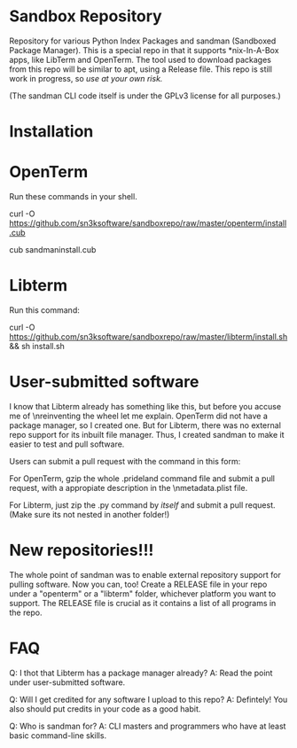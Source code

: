 # Sandbox Repository
Repository for various Python Index Packages and sandman (Sandboxed Package Manager).
This is a special repo in that it supports *nix-In-A-Box apps, like LibTerm and OpenTerm.
The tool used to download packages from this repo will be similar to apt, using a Release file.
This repo is still work in progress, so *use at your own risk.*

(The sandman CLI code itself is under the GPLv3 license for all purposes.)

# Installation

# OpenTerm
Run these commands in your shell.

curl -O https://github.com/sn3ksoftware/sandboxrepo/raw/master/openterm/install.cub

cub sandmaninstall.cub

# Libterm
Run this command:

curl -O https://github.com/sn3ksoftware/sandboxrepo/raw/master/libterm/install.sh && sh install.sh

# User-submitted software
I know that Libterm already has something like this, but before you accuse me of \nreinventing the wheel let me explain.
OpenTerm did not have a package manager, so I created one.
But for Libterm, there was no external repo support for its inbuilt file manager.
Thus, I created sandman to make it easier to test and pull software.

Users can submit a pull request with the command in this form:

For OpenTerm, gzip the whole .prideland command file and submit a pull request, with a appropiate description in the \nmetadata.plist file.

For Libterm, just zip the .py command by *itself* and submit a pull request.(Make sure its not nested in another folder!)

# New repositories!!!
The whole point of sandman was to enable external repository support for pulling software.
Now you can, too! Create a RELEASE file in your repo under a "openterm" or a "libterm" folder, whichever platform you want to support. The RELEASE file is crucial as it contains a list of all programs in the repo.

# FAQ
Q: I thot that Libterm has a package manager already?
A: Read the point under user-submitted software.

Q: Will I get credited for any software I upload to this repo?
A: Defintely! You also should put credits in your code as a good habit.

Q: Who is sandman for?
A: CLI masters and programmers who have at least basic command-line skills.
